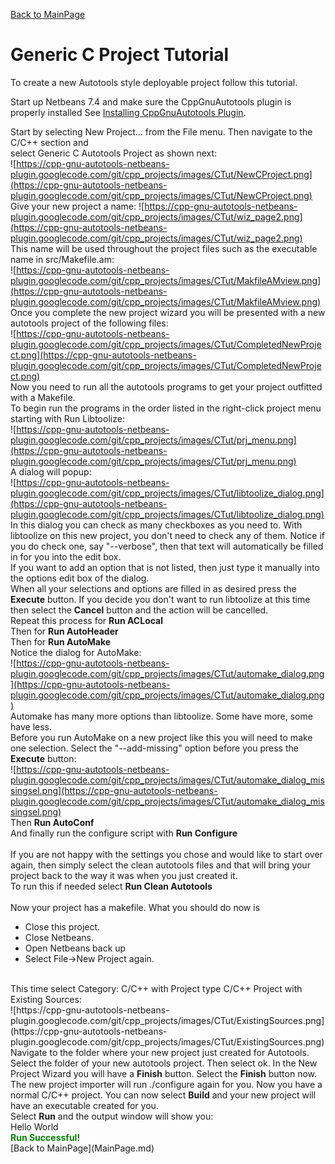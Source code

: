 [Back to MainPage](MainPage.md)

# Generic C Project Tutorial #

To create a new Autotools style deployable project follow this tutorial.

Start up Netbeans 7.4 and make sure the CppGnuAutotools plugin is properly installed See [Installing CppGnuAutotools Plugin](autotools_install.md).

Start by selecting New Project... from the File menu.  Then navigate
to the C/C++ section and<br />
select Generic C Autotools Project as shown next:<br />
![https://cpp-gnu-autotools-netbeans-plugin.googlecode.com/git/cpp_projects/images/CTut/NewCProject.png](https://cpp-gnu-autotools-netbeans-plugin.googlecode.com/git/cpp_projects/images/CTut/NewCProject.png)
<br />
Give your new project a name:
![https://cpp-gnu-autotools-netbeans-plugin.googlecode.com/git/cpp_projects/images/CTut/wiz_page2.png](https://cpp-gnu-autotools-netbeans-plugin.googlecode.com/git/cpp_projects/images/CTut/wiz_page2.png)
<br />
This name will be used throughout the project files such as the executable name in src/Makefile.am:<br />
![https://cpp-gnu-autotools-netbeans-plugin.googlecode.com/git/cpp_projects/images/CTut/MakfileAMview.png](https://cpp-gnu-autotools-netbeans-plugin.googlecode.com/git/cpp_projects/images/CTut/MakfileAMview.png)
<br />
Once you complete the new project wizard you will be presented with
a new autotools project of the following files:<br />
![https://cpp-gnu-autotools-netbeans-plugin.googlecode.com/git/cpp_projects/images/CTut/CompletedNewProject.png](https://cpp-gnu-autotools-netbeans-plugin.googlecode.com/git/cpp_projects/images/CTut/CompletedNewProject.png)
<br />
Now you need to run all the autotools programs to get your project outfitted with a Makefile.<br />
To begin run the programs in the order listed in the right-click project menu starting with Run Libtoolize:<br />
![https://cpp-gnu-autotools-netbeans-plugin.googlecode.com/git/cpp_projects/images/CTut/prj_menu.png](https://cpp-gnu-autotools-netbeans-plugin.googlecode.com/git/cpp_projects/images/CTut/prj_menu.png)
<br />
A dialog will popup:<br />
![https://cpp-gnu-autotools-netbeans-plugin.googlecode.com/git/cpp_projects/images/CTut/libtoolize_dialog.png](https://cpp-gnu-autotools-netbeans-plugin.googlecode.com/git/cpp_projects/images/CTut/libtoolize_dialog.png)
<br />
In this dialog you can check as many checkboxes as you need to.  With libtoolize on this new project, you don't need to check any of them.  Notice if you do check one, say "--verbose", then that text will automatically be filled in for you into the edit box.<br />
If you want to add an option that is not listed, then just type it manually into the options edit box of the dialog.<br />
When all your selections and options are filled in as desired press the <b>Execute</b> button.  If you decide you don't want to run libtoolize at this time then select the <b>Cancel</b> button and the action will be cancelled.<br />
Repeat this process for <b>Run ACLocal</b><br />
Then for <b>Run AutoHeader</b><br />
Then for <b>Run AutoMake</b><br />
Notice the dialog for AutoMake:<br />
![https://cpp-gnu-autotools-netbeans-plugin.googlecode.com/git/cpp_projects/images/CTut/automake_dialog.png](https://cpp-gnu-autotools-netbeans-plugin.googlecode.com/git/cpp_projects/images/CTut/automake_dialog.png)
<br />
Automake has many more options than libtoolize.  Some have more, some have less.<br />
Before you run AutoMake on a new project like this you will need to make one selection.  Select the "--add-missing" option before you press the <b>Execute</b> button:<br />
![https://cpp-gnu-autotools-netbeans-plugin.googlecode.com/git/cpp_projects/images/CTut/automake_dialog_missingsel.png](https://cpp-gnu-autotools-netbeans-plugin.googlecode.com/git/cpp_projects/images/CTut/automake_dialog_missingsel.png)
<br />
Then <b>Run AutoConf</b><br />
And finally run the configure script with <b>Run Configure</b><br />
<br />
If you are not happy with the settings you chose and would like to start over again, then simply select the clean autotools files and that will bring your project back to the way it was when you just created it.<br />
To run this if needed select <b>Run Clean Autotools</b><br />
<br />
Now your project has a makefile. What you should do now is
  * Close this project.
  * Close Netbeans.
  * Open Netbeans back up
  * Select File->New Project again.
<br />
This time select Category: C/C++ with Project type C/C++ Project with Existing Sources:<br />
![https://cpp-gnu-autotools-netbeans-plugin.googlecode.com/git/cpp_projects/images/CTut/ExistingSources.png](https://cpp-gnu-autotools-netbeans-plugin.googlecode.com/git/cpp_projects/images/CTut/ExistingSources.png)
<br />
Navigate to the folder where your new project just created for Autotools.
Select the folder of your new autotools project. Then select ok.  In the New Project Wizard you will have a <b>Finish</b> button.  Select the <b>Finish</b> button now.  The new project importer will run ./configure again for you.  Now you have a normal C/C++ project.  You can now select <b>Build</b> and your new project will have an executable created for you.
<br />
Select <b>Run</b> and the output window will show you:<br />
Hello World<br />
<b><font color='green'>Run Successful!</font></b><br />
[Back to MainPage](MainPage.md)
